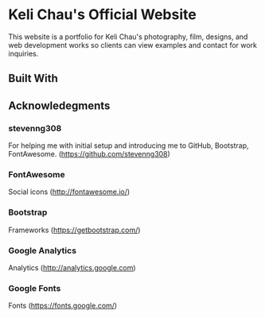 # Keli Chau's Official Website

This website is a portfolio for Keli Chau's photography, film, designs, and web development works so clients can view examples and contact for work inquiries.

## Built With 

## Acknowledegments

### stevenng308
For helping me with initial setup and introducing me to GitHub, Bootstrap, FontAwesome. (https://github.com/stevenng308)

### FontAwesome
Social icons (http://fontawesome.io/)

### Bootstrap
Frameworks (https://getbootstrap.com/)

### Google Analytics
Analytics (http://analytics.google.com)

### Google Fonts
Fonts (https://fonts.google.com/)





